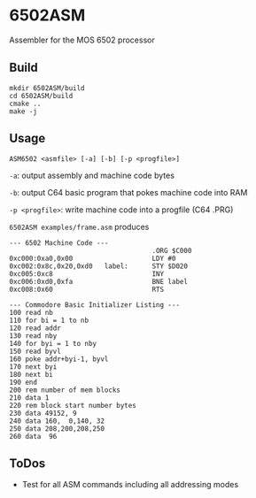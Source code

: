 # 6502ASM
Assembler for the MOS 6502 processor

## Build

```
mkdir 6502ASM/build
cd 6502ASM/build
cmake ..
make -j
```

## Usage

``ASM6502 <asmfile> [-a] [-b] [-p <progfile>]``

``-a``: output assembly and machine code bytes

``-b``: output C64 basic program that pokes machine code into RAM

``-p <progfile>``: write machine code into a progfile (C64 .PRG)

``6502ASM examples/frame.asm`` produces

```
--- 6502 Machine Code ---
                                    .ORG $C000
0xc000:0xa0,0x00                    LDY #0
0xc002:0x8c,0x20,0xd0   label:      STY $D020
0xc005:0xc8                         INY
0xc006:0xd0,0xfa                    BNE label
0xc008:0x60                         RTS

--- Commodore Basic Initializer Listing ---
100 read nb
110 for bi = 1 to nb
120 read addr
130 read nby
140 for byi = 1 to nby
150 read byvl
160 poke addr+byi-1, byvl
170 next byi
180 next bi
190 end
200 rem number of mem blocks
210 data 1
220 rem block start number bytes
230 data 49152, 9
240 data 160,  0,140, 32
250 data 208,200,208,250
260 data  96
```

## ToDos
* Test for all ASM commands including all addressing modes

